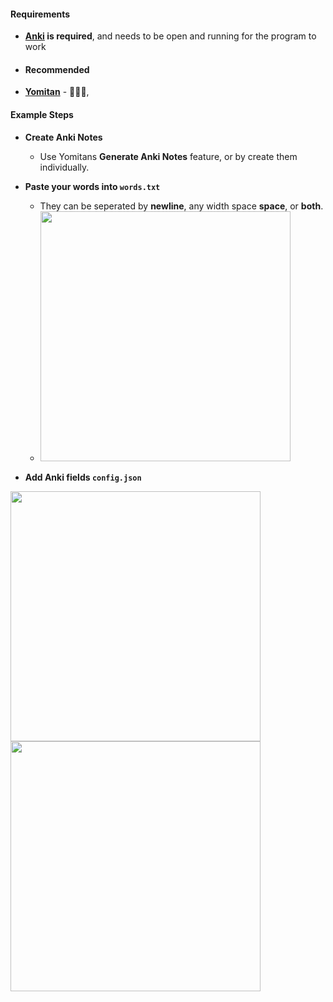 #### Requirements 
- **[Anki](https://apps.ankiweb.net) is required**, and needs to be open and running for the program to work
- #### Recommended 
- **[Yomitan](https://github.com/themoeway/yomitan)** - 🐐🐐🐐,
#### Example Steps
- **Create Anki Notes**
  - Use Yomitans **Generate Anki Notes** feature, or by create them individually.
- **Paste your words into `words.txt`**
  - They can be seperated by **newline**, any width space **space**, or **both**.
  - <img src="https://github.com/aramrw/anki_helper/assets/106574385/fe3ae868-f68c-47e3-a414-3b152f393d88" width="400" />

- **Add Anki fields `config.json`**
<p float="left"><img src="https://github.com/aramrw/anki_helper/assets/106574385/2882ad47-1bc5-47fa-b46c-dc72ac98d5c7" width="400" /><img src="https://github.com/aramrw/anki_helper/assets/106574385/b614c438-5076-443c-925c-68ba9137189a" width="400" /><p float="left">
